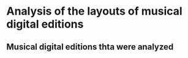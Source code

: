 # Analysis of the layouts of musical digital editions

## Musical digital editions thta were analyzed

